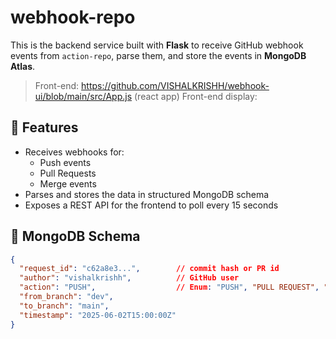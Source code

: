 # webhook-repo

This is the backend service built with **Flask** to receive GitHub webhook events from `action-repo`, parse them, and store the events in **MongoDB Atlas**.

> Front-end: https://github.com/VISHALKRISHH/webhook-ui/blob/main/src/App.js (react app)
> Front-end display: 
## 🧠 Features

- Receives webhooks for:
  - Push events
  - Pull Requests
  - Merge events
- Parses and stores the data in structured MongoDB schema
- Exposes a REST API for the frontend to poll every 15 seconds

## 📄 MongoDB Schema

```json
{
  "request_id": "c62a8e3...",        // commit hash or PR id
  "author": "vishalkrishh",          // GitHub user
  "action": "PUSH",                  // Enum: "PUSH", "PULL REQUEST", "MERGE"
  "from_branch": "dev",
  "to_branch": "main",
  "timestamp": "2025-06-02T15:00:00Z"
}

